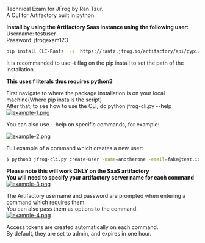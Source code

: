 Technical Exam for JFrog by Ran Tzur.<br>
A CLI for Artifactory built in python.<br>

<b>Install by using the Artifactory Saas instance using the following user:</b><br>
Username: testuser<br>
Password: jfrogexam123
```sh
pip install CLI-Rantz  -i  https://rantz.jfrog.io/artifactory/api/pypi/pypi-local/simple
```

It is recommanded to use -t flag on the pip install to set the path of the installation.


<b>This uses f literals thus requires python3</b><br>

First navigate to where the package installation is on your local machine(Where pip installs the script)<br>
After that, to see how to use the CLI, do python jfrog-cli.py --help<br>
[![example-1.png](https://i.postimg.cc/9f3VMzPK/example-1.png)](https://postimg.cc/FYxwCrBV)
<br>

You can also use --help on specific commands, for example:

[![example-2.png](https://i.postimg.cc/7P2h5cfc/example-2.png)](https://postimg.cc/NLQBVd87)
<br>

Full example of a command which creates a new user:<br>
```sh
$ python3 jfrog-cli.py create-user -name=anotherone -email=fake@test.io -new-pass=something12345
```

<b>Please note this will work ONLY on the SaaS artifactory</b><br>
<b>You will need to specify your artifactory server name for each command</b><br>
[![example-3.png](https://i.postimg.cc/15MQXcc2/example-3.png)](https://postimg.cc/TpySHbsJ)
<br>

The Artifactory username and password are prompted when entering a command which requires them.<br>
You can also pass them as options to the command.<br>
[![example-4.png](https://i.postimg.cc/1zLgy943/example-4.png)](https://postimg.cc/NykG4v13)

Access tokens are created automatically on each command.<br>
By default, they are set to admin, and expires in one hour.


